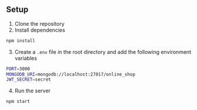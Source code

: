 ## Setup

1. Clone the repository
2. Install dependencies

```bash
npm install
```

3. Create a `.env` file in the root directory and add the following environment variables

```bash
PORT=3000
MONGODB_URI=mongodb://localhost:27017/online_shop
JWT_SECRET=secret
```

4. Run the server

```bash
npm start
```
